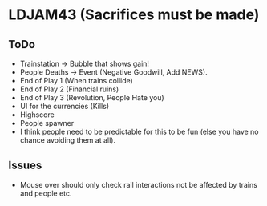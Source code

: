 # LDJAM43 (Sacrifices must be made)

## ToDo

* Trainstation -> Bubble that shows gain!
* People Deaths -> Event (Negative Goodwill, Add NEWS).
* End of Play 1 (When trains collide)
* End of Play 2 (Financial ruins)
* End of Play 3 (Revolution, People Hate you)
* UI for the currencies (Kills)
* Highscore
* People spawner
* I think people need to be predictable for this to be fun (else you have no chance avoiding them at all).

## Issues

* Mouse over should only check rail interactions not be affected by trains and people etc.

